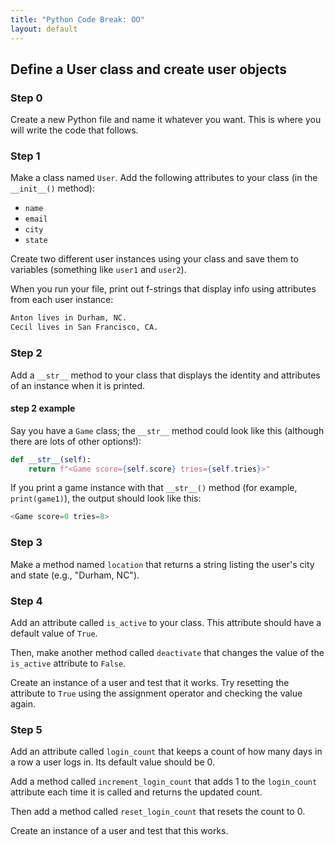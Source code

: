 ```yaml
---
title: "Python Code Break: OO"
layout: default
---
```


## Define a User class and create user objects

### Step 0

Create a new Python file and name it whatever you want. This is where you will write the code that follows.

### Step 1

Make a class named `User`. Add the following attributes to your class (in the `__init__()` method):

- `name`
- `email`
- `city`
- `state`

Create two different user instances using your class and save them to variables (something like `user1` and `user2`).

When you run your file, print out f-strings that display info using attributes from each user instance:

```txt
Anton lives in Durham, NC.
Cecil lives in San Francisco, CA.
```

### Step 2

Add a `__str__` method to your class that displays the identity and attributes of an instance when it is printed.

#### step 2 example

Say you have a `Game` class; the `__str__` method could look like this (although there are lots of other options!):

```python
def __str__(self):
    return f"<Game score={self.score} tries={self.tries}>"
```

If you print a game instance with that `__str__()` method (for example, `print(game1)`), the output should look like this:

```python
<Game score=0 tries=8>
```

### Step 3

Make a method named `location` that returns a string listing the user's city and state (e.g., "Durham, NC").

### Step 4

Add an attribute called `is_active` to your class. This attribute should have a default value of `True`.

Then, make another method called `deactivate` that changes the value of the `is_active` attribute to `False`.

Create an instance of a user and test that it works. Try resetting the attribute to `True` using the assignment operator and checking the value again.

### Step 5

Add an attribute called `login_count` that keeps a count of how many days in a row a user logs in. Its default value should be 0.

Add a method called `increment_login_count` that adds 1 to the `login_count` attribute each time it is called and returns the updated count.

Then add a method called `reset_login_count` that resets the count to 0.

Create an instance of a user and test that this works.
